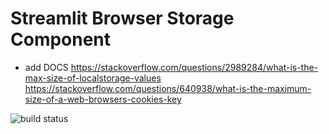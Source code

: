 
# Streamlit Browser Storage Component

- add DOCS
https://stackoverflow.com/questions/2989284/what-is-the-max-size-of-localstorage-values
https://stackoverflow.com/questions/640938/what-is-the-maximum-size-of-a-web-browsers-cookies-key


![build status](https://github.com/kosfera/streamlit-browser-storage/actions/workflows/lint_and_test.yml/badge.svg)
